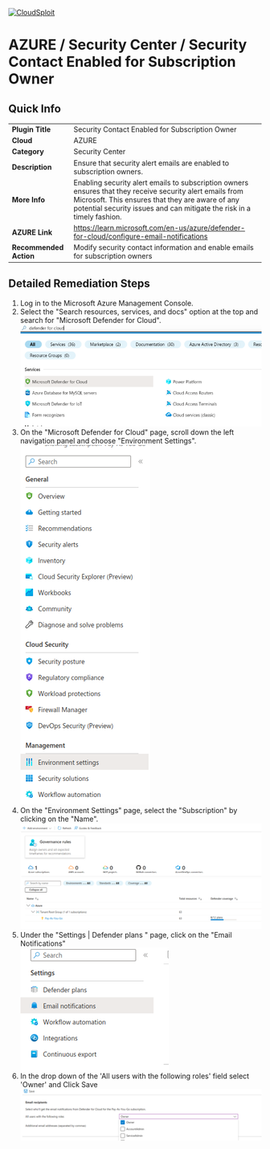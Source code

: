 [![CloudSploit](https://cloudsploit.com/img/logo-new-big-text-100.png "CloudSploit")](https://cloudsploit.com)

# AZURE / Security Center / Security Contact Enabled for Subscription Owner

## Quick Info

| | |
|-|-|
| **Plugin Title** | Security Contact Enabled for Subscription Owner |
| **Cloud** | AZURE |
| **Category** | Security Center |
| **Description** | Ensure that security alert emails are enabled to subscription owners. |
| **More Info** | Enabling security alert emails to subscription owners ensures that they receive security alert emails from Microsoft. This ensures that they are aware of any potential security issues and can mitigate the risk in a timely fashion. |
| **AZURE Link** | https://learn.microsoft.com/en-us/azure/defender-for-cloud/configure-email-notifications |
| **Recommended Action** | Modify security contact information and enable emails for subscription owners |

## Detailed Remediation Steps

1. Log in to the Microsoft Azure Management Console.
2. Select the "Search resources, services, and docs" option at the top and search for "Microsoft Defender for Cloud". </br> <img src="/resources/azure/securitycenter/security-contact-role-set-owner/step2.png"/>
3. On the "Microsoft Defender for Cloud" page, scroll down the left navigation panel and choose "Environment Settings".</br> <img src="/resources/azure/securitycenter/security-contact-role-set-owner/step3.png"/>
4. On the "Environment Settings" page, select the "Subscription" by clicking on the "Name".</br> <img src="/resources/azure/securitycenter/security-contact-role-set-owner/step4.png"/>
5. Under the "Settings | Defender plans " page, click on the "Email Notifications"</br> <img src="/resources/azure/securitycenter/security-contact-role-set-owner/step5.png"/>
6. In the drop down of the 'All users with the following roles' field select 'Owner' and Click Save</br> <img src="/resources/azure/securitycenter/security-contact-role-set-owner/step6.png"/>